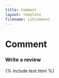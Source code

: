 ```yaml
---
title: Comment
layout: template
filename: io5comment
--- 
```

# Comment

<div>
    <p>
      <h3>Write a review</h3>
      {% include test.html %}
    </p>
</div>